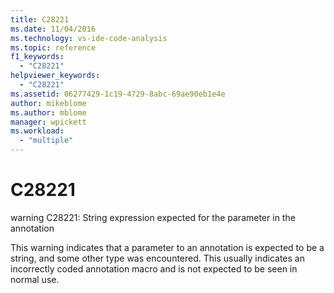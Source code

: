 ```yaml
---
title: C28221
ms.date: 11/04/2016
ms.technology: vs-ide-code-analysis
ms.topic: reference
f1_keywords:
  - "C28221"
helpviewer_keywords:
  - "C28221"
ms.assetid: 06277429-1c19-4729-8abc-69ae90eb1e4e
author: mikeblome
ms.author: mblome
manager: wpickett
ms.workload:
  - "multiple"
---
```

# C28221
warning C28221: String expression expected for the parameter in the annotation

 This warning indicates that a parameter to an annotation is expected to be a string, and some other type was encountered. This usually indicates an incorrectly coded annotation macro and is not expected to be seen in normal use.